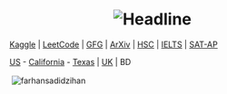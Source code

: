 <h1 align=center>
    <img src="https://readme-typing-svg.herokuapp.com?font=Poppins&size=32&duration=3500&color=C9D1D1FF&center=true&width=600&lines=Co-Founder;RoyalStruct" alt="Headline" />
</h1>

[Kaggle](https://www.kaggle.com/farhansadidzihan) | [LeetCode](https://leetcode.com/u/farhansadidzihan/) | [GFG](https://www.geeksforgeeks.org/user/farhansadidzihan67/) | [ArXiv](https://arxiv.org/) | 
[HSC](https://eboardresults.com/v2/home?lang=en) | [IELTS](https://ielts.idp.com/bangladesh) | [SAT-AP](https://www.collegeboard.org/) 

[US](https://apply.commonapp.org/dashboard) - [California](https://apply.universityofcalifornia.edu/my-application/) - [Texas](https://applytexas.org/) | [UK](https://www.ucas.com/dashboard#/) | BD

<p>&nbsp;<img align="center" src="https://github-readme-stats.vercel.app/api?username=farhansadidzihan&show_icons=true&locale=en&theme=radical" alt="farhansadidzihan" /></p>
